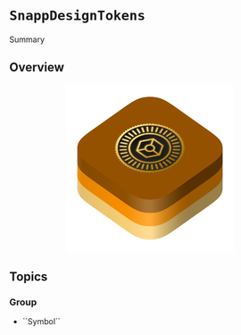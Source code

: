 # ``SnappDesignTokens``

<!--@START_MENU_TOKEN@-->Summary<!--@END_MENU_TOKEN@-->

## Overview

<div style="text-align: center;">
  <img src="Resources/logo.png" alt="SnappTheming logo" width="300"/>
</div>

## Topics

### <!--@START_MENU_TOKEN@-->Group<!--@END_MENU_TOKEN@-->

- <!--@START_MENU_TOKEN@-->``Symbol``<!--@END_MENU_TOKEN@-->
